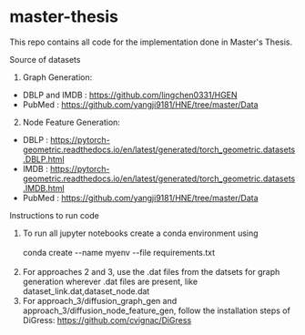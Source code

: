 # master-thesis
This repo contains all code for the implementation done in Master's Thesis.

Source of datasets 

1. Graph Generation:
- DBLP and IMDB : https://github.com/lingchen0331/HGEN
- PubMed : https://github.com/yangji9181/HNE/tree/master/Data

2. Node Feature Generation:
- DBLP : https://pytorch-geometric.readthedocs.io/en/latest/generated/torch_geometric.datasets.DBLP.html
- IMDB : https://pytorch-geometric.readthedocs.io/en/latest/generated/torch_geometric.datasets.IMDB.html
- PubMed : https://github.com/yangji9181/HNE/tree/master/Data
  
Instructions to run code
1. To run all jupyter notebooks create a conda environment using
   <br />
   <br />
   conda create --name myenv --file requirements.txt
   <br />
   <br />
3. For approaches 2 and 3, use the .dat files from the datsets for graph generation wherever .dat files are present, like dataset_link.dat,dataset_node.dat 
4. For approach_3/diffusion_graph_gen and approach_3/diffusion_node_feature_gen, follow the installation steps of DiGress: https://github.com/cvignac/DiGress
